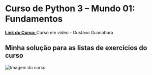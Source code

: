 # Curso de Python 3 – Mundo 01: Fundamentos

__[Link do Curso: ](https://www.cursoemvideo.com/course/curso-python-3/)__ Curso em vídeo - Gustavo Guanabara

## Minha solução para as listas de exercícios do curso

![Imagem do curso](https://www.cursoemvideo.com/wp-content/uploads/2017/04/curso-python-3-mundo-1.png)

